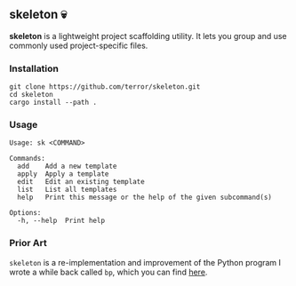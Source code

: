 ## skeleton 💀

**skeleton** is a lightweight project scaffolding utility. It lets you group and use
commonly used project-specific files.

### Installation

```
git clone https://github.com/terror/skeleton.git
cd skeleton
cargo install --path .
```

### Usage

```present cargo run -- --help
Usage: sk <COMMAND>

Commands:
  add    Add a new template
  apply  Apply a template
  edit   Edit an existing template
  list   List all templates
  help   Print this message or the help of the given subcommand(s)

Options:
  -h, --help  Print help
```

### Prior Art

`skeleton` is a re-implementation and improvement of the Python program I wrote a while
back called `bp`, which you can find [here](https://github.com/terror/bp).
